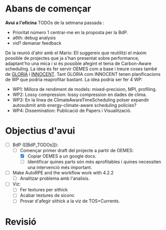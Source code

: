 # Abans de començar
**Avui a l'oficina**
TODOs de la setmana passada :
- Prioritat número 1 centrar-me en la proposta per la BdP.
- a6th: debug analysis
- vid? demanar feedback

De la reunió d'ahir amb el Mario:
Ell suggereix que reutilitzi el màxim possible de projectes que ja s'han presentat sobre performance, adaptant'ho una mica i si és possible afegint el tema de Carbon-Aware scheduling. 
  La idea és fer servir OEMES com a base i treure coses també de [GLORIA](https://docs.google.com/document/d/1_D-SN9BqW2LZxrzBl85gCOG-LEKSle-T6cX8p725pHQ/edit#heading=h.gjdgxs) i [INNOCENT](https://docs.google.com/document/d/17Elnr_PHlPAuX9zPYxEtp9cwn-wag8hv-kFPpRqQcrI/edit). Tant GLORIA com INNOCENT tenen planificacions de WP que podria reaprofitar bastant. La idea podria ser fer 4 WP:
  - WP1: Millora de rendiment de models: mixed-precision, MPI, profiling.
  - WP2: Lossy compression: lossy compression en dades de clima.
  - WP3: En la línea de ClimateAwareTimeScheduling potser expandir autosubmit amb energy-climate-aware scheduling policies?
  - WP4: Dissemination: Publicació de Papers i Visualització. 
# Objectius d'avui
- [ ] BdP ([[BdP_TODOs]]):
	- [ ] Començar primer draft del projecte a partir de OEMES:
		- [x] Copiar OEMES a un google docs.
		- [ ] Identificar quines parts són més aprofitables i quines necessiten una intervenció més important.
- [ ] Make AutoRPE and the workflow work with 4.2.2
	- [ ] Analitzar problema amb l'analisis.
- [ ] Viz:
	- [ ] Fer textures per sithick
	- [ ] Acabar textures de siconc
	- [ ] Provar d'afegir sithick a la viz de TOS+Currents.

# Revisió




























































































































































































































































































































































































































































































































































































































































































































































































































































































































































































































































































































































































































































































































































































































































































































































































































































































































































































































































































































































































































































































































































































































































































































































































































































































































































































































































































































































































































































































































































































































































































































































































































































































































































































































































































































































































































































































































































































































































































































































































































































































































































































































































































































































































































































































































































































































































































































































































































































































































































































































































